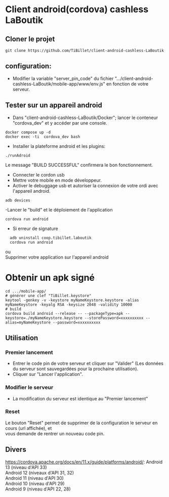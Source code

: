 # Client android(cordova) cashless LaBoutik

## Cloner le projet
```
git clone https://github.com/TiBillet/client-android-cashless-LaBoutik
```
## configuration:
- Modifier la variable "server_pin_code" du fichier ".../client-android-cashless-LaBoutik/mobile-app/www/env.js" en fonction de votre serveur.

## Tester sur un appareil android
- Dans "client-android-cashless-LaBoutik/Docker"; lancer le conteneur "cordova_dev" et y accéder par une console.
```
docker compose up -d
docker exec -ti  cordova_dev bash
```
- Installer la plateforme android et les plugins:
```
./runAdroid
```
Le message "BUILD SUCCESSFUL" confirmera le bon fonctionnement.

- Connecter le cordon usb
- Mettre votre mobile en mode développeur.
- Activer le debuggage usb et autoriser la connexion de votre ordi avec l'appareil android.

```
adb devices
```

-Lancer le "build" et le déploiement de l'application
```
cordova run android
```

- Si erreur de signature
```
  adb uninstall coop.tibillet.laboutik
  cordova run android
```
  ou   
Supprimer votre application sur l'appareil android

# Obtenir un apk signé
```
cd .../mobile-app/
# générer une clef "TiBillet.keystore"
keytool -genkey -v -keystore myNameKeystore.keystore -alias myNameKeystore -keyalg RSA -keysize 2048 -validity 10000
# build
cordova build android --release -- --packageType=apk --keystore=./myNameKeystore.keystore --storePassword=xxxxxxxxxx --alias=myNameKeystore --password=xxxxxxxxxx
```

## Utilisation

### Premier lancement
- Entrer le code pin de votre serveur et cliquer sur "Valider" (Les données du serveur sont sauvegardées pour la prochaine utilisation).
- Cliquer sur "Lancer l'application".

### Modifier le serveur
- La modification du serveur est identique au "Premier lancement"

### Reset
Le bouton "Reset" permet de supprimer de la configuration le serveur en cours (url affichée), et   
vous demande de rentrer un nouveau code pin.

## Divers
https://cordova.apache.org/docs/en/11.x/guide/platforms/android/:
Android 13 (niveau d'API 33)   
Android 12 (niveaux d'API 31, 32)   
Android 11 (niveau d'API 30)   
Android 10 (niveau d'API 29)   
Android 9 (niveau d'API 22, 28)   
